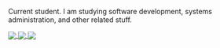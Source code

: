 Current student. I am studying software development, systems administration, and other related stuff. 


<a href="https://github.com/bpetterborg">
  <img align="center" src="https://github-readme-stats.vercel.app/api?username=bpetterborg&hide=stars&hide_title=true&count_private=true&include_all_commits=true" />
</a>

<a href="https://github.com/bpetterborg">
  <img align="center" src="https://github-readme-stats.vercel.app/api/top-langs/?username=bpetterborg&layout=compact&hide_title=true&count_private=true&hide=makefile" />
</a>

<a href="https://wakatime.com/@bpetterborg">
  <img align="center" src="https://github-readme-stats.vercel.app/api/wakatime?username=bpetterborg&hide_title=true&hide=markdown,other,json,toml&langs_count=4&layout=compact" />
</a>
